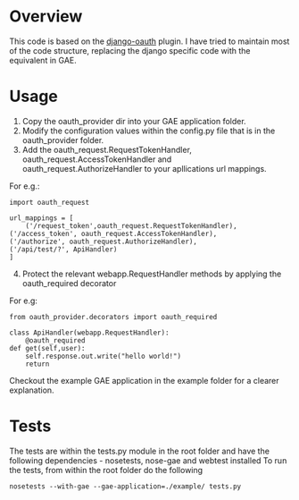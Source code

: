 # Overview

This code is based on the [django-oauth](http://code.welldev.org/django-oauth) plugin. I have tried to maintain most of the code structure, replacing the django specific code with the equivalent in GAE.  

# Usage 

1. Copy the oauth_provider dir into your GAE application folder.
2. Modify the configuration values within the config.py file that is in the oauth_provider folder.
3. Add the oauth_request.RequestTokenHandler, oauth_request.AccessTokenHandler and oauth_request.AuthorizeHandler to your apllications url mappings.

For e.g.:

    import oauth_request

    url_mappings = [
        ('/request_token',oauth_request.RequestTokenHandler),
	('/access_token', oauth_request.AccessTokenHandler),
	('/authorize', oauth_request.AuthorizeHandler),    
	('/api/test/?', ApiHandler)
    ]
  
4. Protect the relevant webapp.RequestHandler methods by applying the oauth_required decorator

For e.g: 

    from oauth_provider.decorators import oauth_required

    class ApiHandler(webapp.RequestHandler):
        @oauth_required  
	def get(self,user):
	    self.response.out.write("hello world!")
	    return
 
Checkout the example GAE application in the example folder for a clearer explanation.

# Tests

The tests are within the tests.py module in the root folder and have the following dependencies - nosetests, nose-gae and webtest installed
To run the tests, from within the root folder do the following

<code>nosetests --with-gae --gae-application=./example/ tests.py 
</code>


